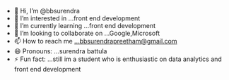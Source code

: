 - 👋 Hi, I’m @bbsurendra
- 👀 I’m interested in ...front end development
- 🌱 I’m currently learning ...front end development
- 💞️ I’m looking to collaborate on ...Google,Microsoft
- 📫 How to reach me ...bbsurendrapreetham@gmail.com
- 😄 Pronouns: ...surendra battula
- ⚡ Fun fact: ...still im a student who is enthusiastic on data analytics and front end development

<!---
bbsurendra/bbsurendra is a ✨ special ✨ repository because its `README.md` (this file) appears on your GitHub profile.
You can click the Preview link to take a look at your changes.
--->

